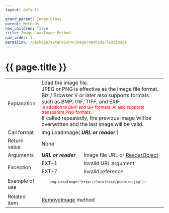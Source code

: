 ```yaml
---
layout: default

grand_parent: Image Class
parent: Methods
has_children: false
title: Image.LoadImage Method
nav_order: 1
permalink: /package/extension4/image/methods/loadimage
---
```

# {{ page.title }}


<table>
  <tr>
    <td>Explanation</td>
    <td colspan="2">Load the image file.<br>JPEG or PNG is effective as the image file format.<br>Biz / Browser V or later also supports formats such as BMP, GIF, TIFF, and EXIF.<br><small><span style="color:red">In addition to BMP and GIF formats, AI also supports transparent PNG formats.<br></span></small>If called repeatedly, the previous image will be overwritten and the last image will be valid.</td> 
  </tr>
  <tr>
    <td>Call format</td>
    <td colspan="2">img.LoadImage( <b><i>URL or reader</i></b> )</td>
  </tr>
  <tr>
    <td>Return value</td>
    <td colspan="2">None</td> 
  </tr>  
  <tr>
    <td>Arguments</td>
    <td><b><i>URL or reader</i></b></td>
    <td>Image file URL or <a href="/base/readerwriter#reader-object">ReaderObject</a></td>
  </tr>
  <tr>
    <td rowspan="2">Exception</td>
    <td>EXT-1</td>
    <td>Invalid URL argument</td>
  </tr>
  <tr>
    <td>EXT-7</td>
    <td>Invalid reference</td>
  </tr>
  <tr>
    <td>Example of use</td>
    <td colspan="2"><code><pre>
    img.LoadImage("http://localhost/picture.jpg");
    </pre></code></td>
  </tr>
  <tr>
    <td>Related item</td>
    <td colspan="2"><a href="/package/extension4/image/methods/removeimage">RemoveImage</a> method</td>
  </tr>
</table> 